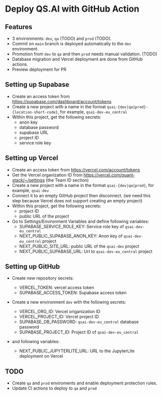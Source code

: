 # Deploy QS.AI with GitHub Action

## Features

- 3 environments: `dev`, `qa` (TODO) and `prod` (TODO).
- Commit on `main` branch is deployed automatically to the `dev` environment.
- Promotion from `dev` to `qa` and then `prod` needs manual validation. (TODO)
- Database migration and Vercel deployment are done from GitHub actions.
- Preview deployment for PR

## Setting up Supabase

- Create an access token from https://supabase.com/dashboard/account/tokens
- Create a new project with a name in the format `qsai-{dev|qa|prod}-{location-short-code}`, for example, `qsai-dev-eu_central`
- Within this project, get the following secrets:
  - anon key
  - database password
  - supabase URL
  - project ID
  - service role key

## Setting up Vercel

- Create an access token from https://vercel.com/account/tokens
- Get the Vercel organization ID from https://vercel.com/quant-stack/~/settings (the Team ID section)
- Create a new project with a name in the format `qsai-{dev|qa|prod}`, for example, `qsai-dev`
- Connect it to an empty GitHub project then disconnect. (we need this step because Vercel does not support creating an empty project)
- Within this project, get the following secrets:
  - project ID
  - public URL of the project
- Go to Settings/Environment Variables and define following variables:
  - SUPABASE_SERVICE_ROLE_KEY: Service role key of `qsai-dev-eu_central`
  - NEXT_PUBLIC_SUPABASE_ANON_KEY: Anon key of `qsai-dev-eu_central` project
  - NEXT_PUBLIC_SITE_URL: public URL of the `qsai-dev` project
  - NEXT_PUBLIC_SUPABASE_URL: Url to `qsai-dev-eu_central` project

## Setting up GitHub

- Create new repository secrets:
  - VERCEL_TOKEN: vercel access token
  - SUPABASE_ACCESS_TOKEN: Supabase access token
- Create a new environment `dev` with the following secrets:

  - VERCEL_ORG_ID: Vercel origanization ID
  - VERCEL_PROJECT_ID: Vercel project ID
  - SUPABASE_DB_PASSWORD: `qsai-dev-eu_central` database password
  - SUPABASE_PROJECT_ID: Project ID of `qsai-dev-eu_central`

- and following variables:
  - NEXT_PUBLIC_JUPYTERLITE_URL: URL to the JupyterLite deployment on Vercel

## TODO

- Create `qa` and `prod` enviroments and enable deployment protection rules.
- Update CI actions to deploy to `qa` and `prod`
